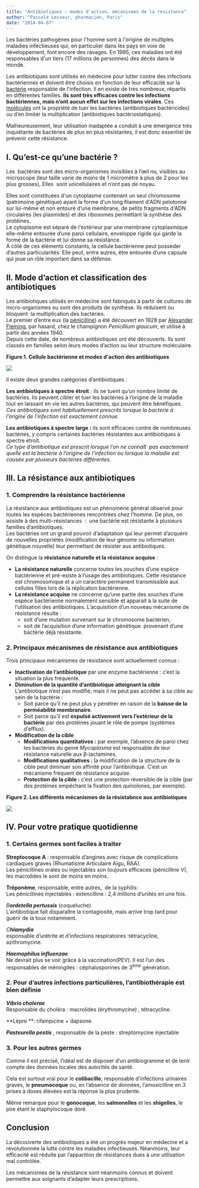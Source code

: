 ```yaml
---
title: "Antibiotiques : modes d'action, mécanismes de la résistance"
author: "Pascale Lesseur, pharmacien, Paris"
date: "2014-04-07"
---
```


<div class="teaser"><p>Les bactéries pathogènes pour l'homme sont à l'origine de multiples maladies infectieuses qui, en particulier dans les pays en voie de développement, font encore des ravages. En 1995, ces maladies ont été responsables d'un tiers (17 millions de personnes) des décès dans le monde.</p>
<p>Les antibiotiques sont utilisés en médecine pour lutter contre des infections bactériennes et doivent être choisis en fonction de leur efficacité sur la <a href="http://www.futura-sciences.com/magazines/sante/infos/dico/d/medecine-bacterie-101/">bactérie</a> responsable de l’infection. Il en existe de très nombreux, répartis en différentes familles. <strong>Ils sont très efficaces contre les infections bactériennes, mais n’ont aucun effet sur les infections virales</strong>. Ces <a href="http://www.futura-sciences.com/magazines/matiere/infos/dico/d/chimie-molecule-783/">molécules</a> ont la propriété de tuer les bactéries (antibiotiques bactéricides)  ou d’en limiter la multiplication (antibiotiques bactériostatiques).</p>
<p>Malheureusement, leur utilisation inadaptée a conduit à une émergence très inquiétante de bactéries de plus en plus résistantes, il est donc essentiel de prévenir cette résistance.</p></div>

## I. Qu’est-ce qu’une bactérie ?

Les  bactéries sont des micro-organismes invisibles à l’œil nu, visibles au microscope (leur taille varie de moins de 1 micromètre à plus de 2 pour les plus grosses), Elles  sont unicellulaires et n’ont pas de noyau.

Elles sont constituées d'un cytoplasme contenant un seul chromosome (patrimoine génétique) ayant la forme d'un long filament d'ADN pelotonné sur lui-même et non entouré d’une membrane, de petits fragments d'ADN circulaires (les plasmides) et des ribosomes permettant la synthèse des protéines.  
Le cytoplasme est séparé de l'extérieur par une membrane cytoplasmique elle-même entourée d’une paroi cellulaire, enveloppe rigide qui garde la forme de la bactérie et lui donne sa résistance.  
A côté de ces éléments constants, la cellule bactérienne peut posséder d’autres particularités. Elle peut, entre autres, être entourée d’une capsule qui joue un rôle important dans sa défense.

## II. Mode d’action et classification des antibiotiques

Les antibiotiques utilisés en médecine sont fabriqués à partir de cultures de micro-organismes ou sont des produits de synthèse. Ils réduisent ou bloquent  la multiplication des bactéries.  
Le premier d’entre eux (la [pénicilline](http://www.futura-sciences.com/magazines/sante/infos/dico/d/medecine-penicilline-4304/)) a été découvert en 1928 par [Alexander Fleming](http://www.futura-sciences.com/magazines/sante/infos/personnalites/d/medecine-alexander-fleming-503/), par hasard, chez le champignon *Penicillium glaucum*, et utilisé à partir des années 1940.  
Depuis cette date, de nombreux antibiotiques ont été découverts. Ils sont classés en familles selon leurs modes d’action ou leur structure moléculaire.

**Figure 1. Cellule bactérienne et modes d'action des antibiotiques**

![](antibiotique-fig-1.jpg)

Il existe deux grandes catégories d’antibiotiques :

**Les antibiotiques à spectre étroit** : ils ne tuent qu’un nombre limité de bactéries. Ils peuvent cibler et tuer les bactéries à l’origine de la maladie tout en laissant en vie les autres bactéries, qui peuvent être bénéfiques.  
*Ces antibiotiques sont habituellement prescrits lorsque la bactérie à l’origine de l’infection est exactement connue.*

**Les antibiotiques à spectre large :** ils sont efficaces contre de nombreuses bactéries, y compris certaines bactéries résistantes aux antibiotiques à spectre étroit.  
*Ce type d’antibiotique est prescrit lorsque l’on ne connaît  pas exactement quelle est la bactérie à l’origine de l’infection ou lorsque la maladie est causée par plusieurs bactéries différentes.*

## III. La résistance aux antibiotiques

### 1. Comprendre la résistance bactérienne

La résistance aux antibiotiques est un phénomène général observé pour toutes les espèces bactériennes rencontrées chez l’homme. De plus, on assiste à des multi-résistances  :  une bactérie est résistante à plusieurs familles d’antibiotiques.  
Les bactéries ont un grand pouvoir d’adaptation qui leur permet d’acquérir de nouvelles propriétés (modification de leur génome ou information génétique nouvelle) leur permettant de résister aux antibiotiques.

On distingue la **résistance naturelle et la résistance acquise** : 

- **La résistance naturelle** concerne toutes les souches d’une espèce bactérienne et pré-existe à l’usage des antibiotiques. Cette résistance est chromosomique et a un caractère permanent transmissible aux cellules filles lors de la réplication bactérienne.
- **La résistance acquise** ne concerne qu’une partie des souches d’une espèce bactérienne normalement sensible et apparait à la suite de l’utilisation des antibiotiques. L’acquisition d’un nouveau mécanisme de résistance résulte :
  - soit d’une mutation survenant sur le chromosome bactérien,
  - soit de l’acquisition d’une information génétique  provenant d’une bactérie déjà résistante. 

### 2. Principaux mécanismes de résistance aux antibiotiques

Trois principaux mécanismes de résistance sont actuellement connus :

- **Inactivation de l’antibiotique** par une enzyme bactérienne : c’est la situation la plus fréquente.
- **Diminution de la quantité d’antibiotique atteignant la cible**  
  L’antibiotique n’est pas modifié, mais il ne peut pas accéder à sa cible au sein de la bactérie :
  - Soit parce qu’il ne peut plus y pénétrer en raison de la **baisse de la perméabilité membranaire**.
  - Soit parce qu’il est **expulsé activement vers l’extérieur de la bactérie** par des protéines jouant le rôle de pompe (systèmes d’efflux).
- **Modification de la cible**
  - **Modifications quantitatives :** par exemple, l’absence de paroi chez les bactéries du genre *Mycoplasma* est responsable de leur résistance naturelle aux β-lactamines.
  - **Modifications qualitatives :** la modification de la structure de la cible peut diminuer son affinité pour l’antibiotique. C’est un mécanisme fréquent de résistance acquise.
  - **Protection de la cible :** c’est une protection réversible de la cible (par des protéines empêchant la fixation des quinolones, par exemple).

**Figure 2. Les différents mécanismes de la résistabnce aux antibiotiques**

![](antibiotiques.jpg)

## IV. Pour votre pratique quotidienne

### 1. Certains germes sont faciles à traiter

**Streptocoque A** : responsable d’angines avec risque de complications cardiaques graves (Rhumatisme Articulaire Aigu, RAA).  
Les pénicillines orales ou injectables son toujours efficaces (pénicilline V), les macrolides le sont de moins en moins.

**Tréponème**, responsable, entre autres,  de la syphilis:  
Les pénicillines injectables : extencilline : 2,4 millions d’unités en une fois.

*B**ordetella pertussis*** (coqueluche)  
L’antibiotique fait disparaître la contagiosité, mais arrive trop tard pour guérir de la toux notamment.

*C**hlamydia***   
esponsable d’urétrite et d’infections respiratoires :tétracycline, azithromycine.

***Haemophilus influenzae***   
Ne devrait plus se voir grâce à la vaccination(PEV). Il est l’un des responsables de méningites : céphalosporines de 3<sup>ème</sup> génération.

### 2. Pour d’autres infections particulières, l’antibiothérapie est bien définie

***Vibrio cholerae***  
Responsable du choléra : macrolides (érythromycine) , tétracycline.

**Lèpre **: rifampicine + dapsone.

***Pasteurella pestis*** , responsable de la peste : streptomycine injectable

### 3. Pour les autres germes

Comme il est précisé, l’idéal est de disposer d’un antibiogramme et de tenir compte des données locales des autorités de santé.

Cela est surtout vrai pour le **colibacille**, responsable d’infections urinaires graves, le **pneumocoque** ou, en l’absence de données, l’amoxicilline en 3 prises à doses élevées est la réponse la plus prudente.

Même remarque pour le **gonocoque**, les **salmonelles** et les **shigelles**, le pire étant le staphylocoque doré.

## Conclusion

La découverte des antibiotiques a été un progrès majeur en médecine et a révolutionnée la lutte contre les maladies infectieuses. Néanmoins, leur efficacité est réduite par l’apparition de résistances dues à une utilisation mal contrôlée. 

Les mécanismes de la résistance sont néanmoins connus et doivent permettre aux soignants d’adapter leurs prescriptions.

